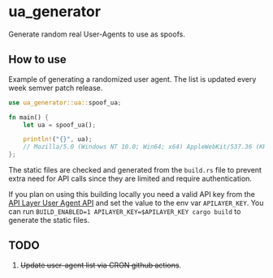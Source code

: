 # ua_generator

Generate random real User-Agents to use as spoofs.

## How to use

Example of generating a randomized user agent. The list is updated every week semver patch release.

```rust
use ua_generator::ua::spoof_ua;

fn main() {
    let ua = spoof_ua();

    println!("{}", ua);
    // Mozilla/5.0 (Windows NT 10.0; Win64; x64) AppleWebKit/537.36 (KHTML, like Gecko) Chrome/101.0.4951.54 Safari/537.36
};
```

The static files are checked and generated from the `build.rs` file to prevent extra need for API calls since they are limited and require authentication.

If you plan on using this building locally you need a valid API key from the [API Layer User Agent API](https://apilayer.com/marketplace/user_agent-api) and set the value to the env var `APILAYER_KEY`. You can run `BUILD_ENABLED=1 APILAYER_KEY=$APILAYER_KEY cargo build` to generate the static files.

## TODO

1. ~~Update user-agent list via CRON github actions~~.
